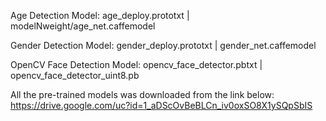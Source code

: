 Age Detection Model: age_deploy.prototxt | modelNweight/age_net.caffemodel

Gender Detection Model: gender_deploy.prototxt | gender_net.caffemodel

OpenCV Face Detection Model: opencv_face_detector.pbtxt | opencv_face_detector_uint8.pb

All the pre-trained models was downloaded from the link below: https://drive.google.com/uc?id=1_aDScOvBeBLCn_iv0oxSO8X1ySQpSbIS
